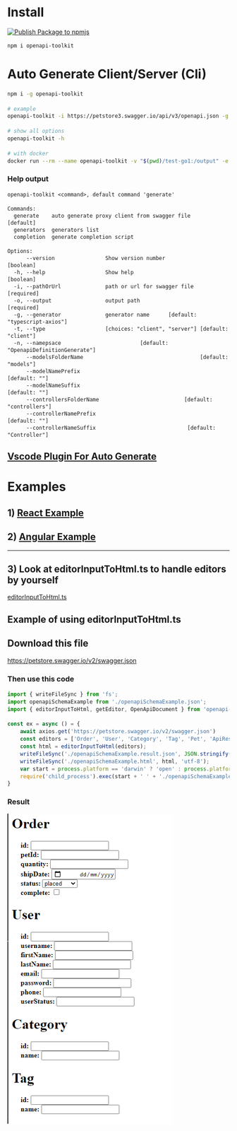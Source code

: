 # Install

[![Publish Package to npmjs](https://github.com/barnuri/openapi-toolkit/actions/workflows/publishToNpm.yml/badge.svg)](https://github.com/barnuri/openapi-toolkit/actions/workflows/publishToNpm.yml)

```bash
npm i openapi-toolkit
```

# Auto Generate Client/Server (Cli)

```bash
npm i -g openapi-toolkit

# example
openapi-toolkit -i https://petstore3.swagger.io/api/v3/openapi.json -g typescript-axios -o ./src/services/petStore --modelNamePrefix My --modelNameSuffix .dto

# show all options
openapi-toolkit -h

# with docker
docker run --rm --name openapi-toolkit -v "$(pwd)/test-go1:/output" -e CLI_PARAMS="-i https://petstore3.swagger.io/api/v3/openapi.json -g typescript-axios --modelNamePrefix My --modelNameSuffix .dto" barnuri/openapi-toolkit
```

### Help output

```text
openapi-toolkit <command>, default command 'generate'

Commands:
  generate    auto generate proxy client from swagger file             [default]
  generators  generators list
  completion  generate completion script

Options:
      --version                Show version number                     [boolean]
  -h, --help                   Show help                               [boolean]
  -i, --pathOrUrl              path or url for swagger file           [required]
  -o, --output                 output path                            [required]
  -g, --generator              generator name      [default: "typescript-axios"]
  -t, --type                   [choices: "client", "server"] [default: "client"]
  -n, --namepsace                         [default: "OpenapiDefinitionGenerate"]
      --modelsFolderName                                     [default: "models"]
      --modelNamePrefix                                            [default: ""]
      --modelNameSuffix                                            [default: ""]
      --controllersFolderName                           [default: "controllers"]
      --controllerNamePrefix                                       [default: ""]
      --controllerNameSuffix                             [default: "Controller"]
```

## [Vscode Plugin For Auto Generate](https://marketplace.visualstudio.com/items?itemName=Bar.generator-from-swagger)


# Examples

## 1) [React Example](./examples/react-example)

## 2) [Angular Example](./examples/anguler-example)

---

## 3) Look at editorInputToHtml.ts to handle editors by yourself

[editorInputToHtml.ts](src/converters/editorInputToHtml.ts)

## Example of using editorInputToHtml.ts

## Download this file

https://petstore.swagger.io/v2/swagger.json

### Then use this code

```js
import { writeFileSync } from 'fs';
import openapiSchemaExample from './openapiSchemaExample.json';
import { editorInputToHtml, getEditor, OpenApiDocument } from 'openapi-toolkit';

const ex = async () = {
    await axios.get('https://petstore.swagger.io/v2/swagger.json')
    const editors = ['Order', 'User', 'Category', 'Tag', 'Pet', 'ApiResponse'].map(tabName => getEditor((openapiSchemaExample as any) as OpenApiDocument, tabName));
    const html = editorInputToHtml(editors);
    writeFileSync('./openapiSchemaExample.result.json', JSON.stringify(editors, undefined, 4), 'utf-8');
    writeFileSync('./openapiSchemaExample.html', html, 'utf-8');
    var start = process.platform == 'darwin' ? 'open' : process.platform == 'win32' ? 'start' : 'xdg-open';
    require('child_process').exec(start + ' ' + './openapiSchemaExample.html');
}

```

### Result

![Example](https://github.com/barnuri/openapi-toolkit/blob/master/ex.png?raw=true)
